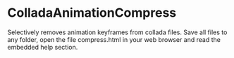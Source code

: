 ColladaAnimationCompress
========================

Selectively removes animation keyframes from collada files.
Save all files to any folder, open the file compress.html in your web browser and read the embedded help section.
